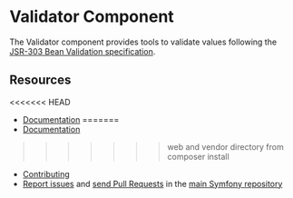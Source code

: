 Validator Component
===================

The Validator component provides tools to validate values following the
[JSR-303 Bean Validation specification][1].

Resources
---------

<<<<<<< HEAD
  * [Documentation](https://symfony.com/doc/current/components/validator.html)
=======
  * [Documentation](https://symfony.com/doc/current/book/validation.html)
>>>>>>> web and vendor directory from composer install
  * [Contributing](https://symfony.com/doc/current/contributing/index.html)
  * [Report issues](https://github.com/symfony/symfony/issues) and
    [send Pull Requests](https://github.com/symfony/symfony/pulls)
    in the [main Symfony repository](https://github.com/symfony/symfony)

[1]: http://jcp.org/en/jsr/detail?id=303
